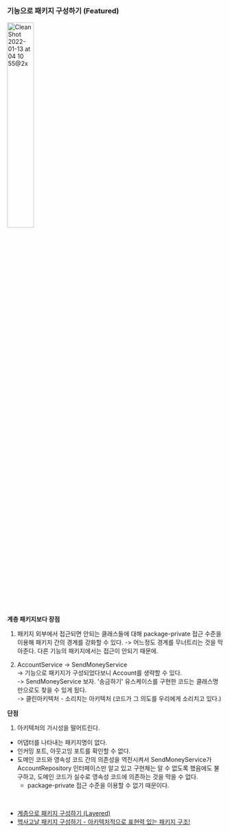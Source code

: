 ### 기능으로 패키지 구성하기 (Featured)

<img width="35%" alt="CleanShot 2022-01-13 at 04 10 55@2x" src="https://user-images.githubusercontent.com/25674959/149206150-b79715c2-b146-4210-aa21-9cc16d7e86da.png">


**계층 패키지보다 장점**
1. 패키지 외부에서 접근되면 안되는 클래스들에 대해 package-private 접근 수준을 이용해 패키지 간의 경계를 강화할 수 있다.
   -> 어느정도 경계를 무너트리는 것을 막아준다. 다른 기능의 패키지에서는 접근이 안되기 때문에.

2. AccountService -> SendMoneyService  
   -> 기능으로 패키지가 구성되었다보니 Account를 생략할 수 있다.  
   -> SendMoneyService 보자. '송금하기' 유스케이스를 구현한 코드는 클래스명만으로도 찾을 수 있게 됬다.  
   -> 클린아키텍처 - 소리치는 아키텍처 (코드가 그 의도를 우리에게 소리치고 있다.)

**단점**
1. 아키텍처의 가시성을 떨어트린다.
- 어댑터를 나타내는 패키지명이 없다.
- 인커밍 포트, 아웃고잉 포트를 확인할 수 없다.
- 도메인 코드와 영속성 코드 간의 의존성을 역전시켜서 SendMoneyService가 AccountRepository 인터페이스만 알고 있고 구현체는 알 수 없도록 했음에도 불구하고, 도메인 코드가 실수로 영속성 코드에 의존하는 것을 막을 수 없다.
    - package-private 접근 수준을 이용할 수 없기 때문이다.  



<br>

- [계층으로 패키지 구성하기 (Layered)](../layeredPackaging)
- [헥사고날 패키지 구성하기 - 아키텍처적으로 표현력 있는 패키지 구조!](../hexagonalPackaging)
